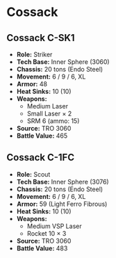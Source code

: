 # Cossack
## Cossack C-SK1
- **Role:** Striker
- **Tech Base:** Inner Sphere (3060)
- **Chassis:** 20 tons (Endo Steel)
- **Movement:** 6 / 9 / 6, XL
- **Armor:** 48
- **Heat Sinks:** 10 (10)
- **Weapons:**
  - Medium Laser
  - Small Laser × 2
  - SRM 6 (ammo: 15)
- **Source:** TRO 3060
- **Battle Value:** 465

## Cossack C-1FC
- **Role:** Scout
- **Tech Base:** Inner Sphere (3076)
- **Chassis:** 20 tons (Endo Steel)
- **Movement:** 6 / 9 / 6, XL
- **Armor:** 59 (Light Ferro Fibrous)
- **Heat Sinks:** 10 (10)
- **Weapons:**
  - Medium VSP Laser
  - Rocket 10 × 3
- **Source:** TRO 3060
- **Battle Value:** 483

